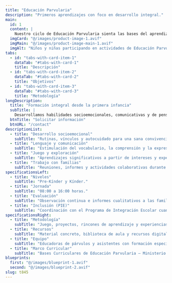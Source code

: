 ```yaml
---
title: "Educación Parvularia"
description: "Primeros aprendizajes con foco en desarrollo integral."
main:
  id: 1
  content: |
    Nuestro ciclo de Educación Parvularia sienta las bases del aprendizaje desde lo emocional, social y cognitivo. A través del juego, la exploración y proyectos significativos, promovemos la autonomía, el lenguaje, la motricidad y la convivencia, en estrecha colaboración con las familias.
  imgCard: "@/images/product-image-1.avif"
  imgMain: "@/images/product-image-main-1.avif"
  imgAlt: "Niños y niñas participando en actividades de Educación Parvularia"
tabs:
  - id: "tabs-with-card-item-1"
    dataTab: "#tabs-with-card-1"
    title: "Descripción"
  - id: "tabs-with-card-item-2"
    dataTab: "#tabs-with-card-2"
    title: "Objetivos"
  - id: "tabs-with-card-item-3"
    dataTab: "#tabs-with-card-3"
    title: "Metodología"
longDescription:
  title: "Formación integral desde la primera infancia"
  subTitle: |
    Desarrollamos habilidades socioemocionales, comunicativas y de pensamiento, respetando ritmos individuales y asegurando ambientes seguros, inclusivos y estimulantes, en concordancia con las Bases Curriculares del Mineduc.
  btnTitle: "Solicitar información"
  btnURL: "/contact"
descriptionList:
  - title: "Desarrollo socioemocional"
    subTitle: "Rutinas, vínculos y autocuidado para una sana convivencia."
  - title: "Lenguaje y comunicación"
    subTitle: "Estimulación del vocabulario, la comprensión y la expresión oral."
  - title: "Juego y exploración"
    subTitle: "Aprendizajes significativos a partir de intereses y experiencias."
  - title: "Trabajo con familias"
    subTitle: "Reuniones, informes y actividades colaborativas durante el año."
specificationsLeft:
  - title: "Niveles"
    subTitle: "Pre-Kínder y Kínder."
  - title: "Jornada"
    subTitle: "08:00 a 16:00 horas."
  - title: "Evaluación"
    subTitle: "Observación continua e informes cualitativos a las familias."
  - title: "Inclusión (PIE)"
    subTitle: "Coordinación con el Programa de Integración Escolar cuando corresponda."
specificationsRight:
  - title: "Metodología"
    subTitle: "Juego, proyectos, rincones de aprendizaje y experiencias integradas."
  - title: "Recursos"
    subTitle: "Material concreto, biblioteca de aula y recursos digitales supervisados."
  - title: "Equipo"
    subTitle: "Educadoras de párvulos y asistentes con formación específica."
  - title: "Marco Curricular"
    subTitle: "Bases Curriculares de Educación Parvularia – Ministerio de Educación."
blueprints:
  first: "@/images/blueprint-1.avif"
  second: "@/images/blueprint-2.avif"
slug: t845    
---
```


